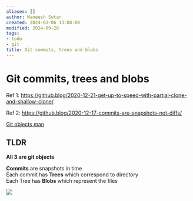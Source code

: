 ```yaml
---
aliases: []
author: Maneesh Sutar
created: 2024-03-06 13:08:00
modified: 2024-09-28
tags:
- todo
- git
title: Git commits, trees and blobs
---
```


# Git commits, trees and blobs

Ref 1: <https://github.blog/2020-12-21-get-up-to-speed-with-partial-clone-and-shallow-clone/>

Ref 2: <https://github.blog/2020-12-17-commits-are-snapshots-not-diffs/>

[Git objects man](https://git-scm.com/book/en/v2/Git-Internals-Git-Objects)

## TLDR

**All 3 are git objects**

**Commits** are snapshots in time  
Each commit has **Trees** which correspond to directory  
Each Tree has **Blobs** which represent the files

![](Artifacts/git_blog_tree_commit.png)

